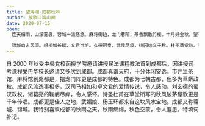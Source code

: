 ```yaml
---
title: 望海潮·成都秋吟
author: 放歌江海山阙
date: 2020-07-15
poem: |
  连天细雨，山濛雾袅，蓉城一派悠悠。麻将街边，龙门巷陌，茶香飘散竹楼。十月好金秋。望平川千里，金黄稻菽。江水湲湲，缤纷秋色眼难收。

  锦城自古风流。想相如长赋，文君当垆。玄德冠皇，武侯尽瘁，桃园结义千秋。杜圣草堂愁。更清奇武媚，倾国凝眸。古往今来，地灵人杰秀神州！
---
```


自 2000 年秋受中央党校函授学院邀请讲授民法课程教法首到成都后，因讲授司考课程受冉华校长邀请又多次到成都。成都真谓天府，十分休闲安逸。市井里茶馆、麻将馆到处都是，摆龙门阵更是成都的特色。成都为七朝古都，但多为草蟒政权。成都风流逸事极多，汉司马相如和卓文君的爱情传说，令人感动。刘玄德的蜀汉政权，诸葛亮的鞠躬尽瘁，令人感怀。诗圣杜甫在草堂所写的秋风破茅屋歌更是千年传唱。成都更是佳人之地，武媚娘、杨玉环都来自这块风水宝地。成都又称蓉城、锦城。我特别喜欢成都的秋雨之天，秋雨绵绵，秋色空蒙，令人遐思。特填词补记。
